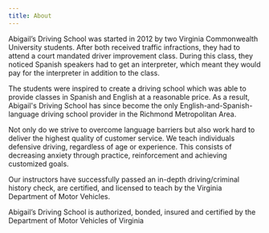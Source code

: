 ```yaml
---
title: About
---
```

Abigail’s Driving School was started in 2012 by two Virginia Commonwealth University students. After both received traffic infractions, they had to attend a court mandated driver improvement class. During this class, they noticed Spanish speakers had to get an interpreter, which meant they would pay for the interpreter in addition to the class.

The students were inspired to create a driving school which was able to provide classes in Spanish and English at a reasonable price. As a result, Abigail's Driving School has since become the only English-and-Spanish-language driving school provider in the Richmond Metropolitan Area.

Not only do we strive to overcome language barriers but also work hard to deliver the highest quality of customer service. We teach individuals defensive driving, regardless of age or experience. This consists of decreasing anxiety through practice, reinforcement and achieving customized goals.

Our instructors have successfully passed an in-depth driving/criminal history check, are certified, and licensed to teach by the Virginia Department of Motor Vehicles.

Abigail’s Driving School is authorized, bonded, insured and certified by the Department of Motor Vehicles of Virginia
